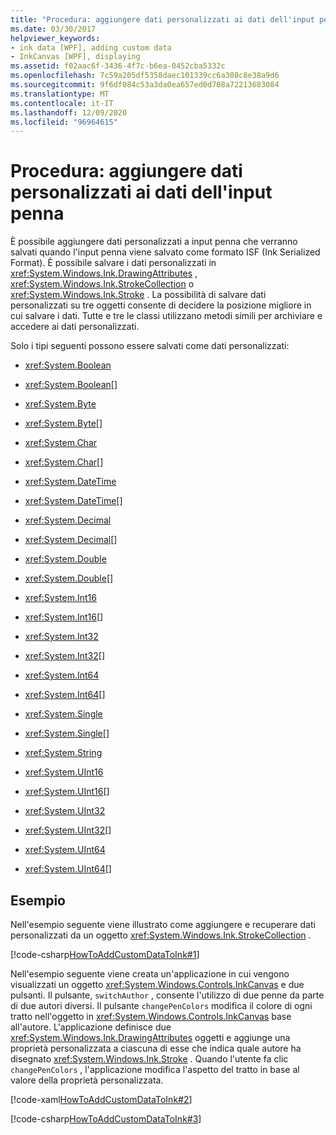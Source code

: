 ```yaml
---
title: "Procedura: aggiungere dati personalizzati ai dati dell'input penna"
ms.date: 03/30/2017
helpviewer_keywords:
- ink data [WPF], adding custom data
- InkCanvas [WPF], displaying
ms.assetid: f02aac6f-3436-4f7c-b6ea-0452cba5332c
ms.openlocfilehash: 7c59a205df5358daec101339cc6a308c8e38a9d6
ms.sourcegitcommit: 9f6df084c53a3da0ea657ed0d708a72213683084
ms.translationtype: MT
ms.contentlocale: it-IT
ms.lasthandoff: 12/09/2020
ms.locfileid: "96964615"
---
```

# <a name="how-to-add-custom-data-to-ink-data"></a>Procedura: aggiungere dati personalizzati ai dati dell'input penna
È possibile aggiungere dati personalizzati a input penna che verranno salvati quando l'input penna viene salvato come formato ISF (Ink Serialized Format).  È possibile salvare i dati personalizzati in <xref:System.Windows.Ink.DrawingAttributes> , <xref:System.Windows.Ink.StrokeCollection> o <xref:System.Windows.Ink.Stroke> .  La possibilità di salvare dati personalizzati su tre oggetti consente di decidere la posizione migliore in cui salvare i dati.  Tutte e tre le classi utilizzano metodi simili per archiviare e accedere ai dati personalizzati.  
  
 Solo i tipi seguenti possono essere salvati come dati personalizzati:  
  
- <xref:System.Boolean>  
  
- <xref:System.Boolean>[]  
  
- <xref:System.Byte>  
  
- <xref:System.Byte>[]  
  
- <xref:System.Char>  
  
- <xref:System.Char>[]  
  
- <xref:System.DateTime>  
  
- <xref:System.DateTime>[]  
  
- <xref:System.Decimal>  
  
- <xref:System.Decimal>[]  
  
- <xref:System.Double>  
  
- <xref:System.Double>[]  
  
- <xref:System.Int16>  
  
- <xref:System.Int16>[]  
  
- <xref:System.Int32>  
  
- <xref:System.Int32>[]  
  
- <xref:System.Int64>  
  
- <xref:System.Int64>[]  
  
- <xref:System.Single>  
  
- <xref:System.Single>[]  
  
- <xref:System.String>  
  
- <xref:System.UInt16>  
  
- <xref:System.UInt16>[]  
  
- <xref:System.UInt32>  
  
- <xref:System.UInt32>[]  
  
- <xref:System.UInt64>  
  
- <xref:System.UInt64>[]  
  
## <a name="example"></a>Esempio  
 Nell'esempio seguente viene illustrato come aggiungere e recuperare dati personalizzati da un oggetto <xref:System.Windows.Ink.StrokeCollection> .  
  
 [!code-csharp[HowToAddCustomDataToInk#1](~/samples/snippets/csharp/VS_Snippets_Wpf/HowToAddCustomDataToInk/CSharp/Window1.xaml.cs#1)]  
  
 Nell'esempio seguente viene creata un'applicazione in cui vengono visualizzati un oggetto <xref:System.Windows.Controls.InkCanvas> e due pulsanti.  Il pulsante, `switchAuthor` , consente l'utilizzo di due penne da parte di due autori diversi.  Il pulsante `changePenColors` modifica il colore di ogni tratto nell'oggetto in <xref:System.Windows.Controls.InkCanvas> base all'autore.  L'applicazione definisce due <xref:System.Windows.Ink.DrawingAttributes> oggetti e aggiunge una proprietà personalizzata a ciascuna di esse che indica quale autore ha disegnato <xref:System.Windows.Ink.Stroke> .  Quando l'utente fa clic `changePenColors` , l'applicazione modifica l'aspetto del tratto in base al valore della proprietà personalizzata.  
  
 [!code-xaml[HowToAddCustomDataToInk#2](~/samples/snippets/csharp/VS_Snippets_Wpf/HowToAddCustomDataToInk/CSharp/Window1.xaml#2)]  
  
 [!code-csharp[HowToAddCustomDataToInk#3](~/samples/snippets/csharp/VS_Snippets_Wpf/HowToAddCustomDataToInk/CSharp/Window1.xaml.cs#3)]
